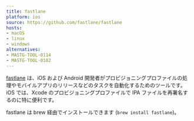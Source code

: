 ```yaml
---
title: fastlane
platform: ios
source: https://github.com/fastlane/fastlane
hosts:
- macOS
- linux
- windows
alternatives:
- MASTG-TOOL-0114
- MASTG-TOOL-0102
---
```


[fastlane](https://github.com/fastlane/fastlane) は、iOS および Android 開発者がプロビジョニングプロファイルの処理やモバイルアプリのリリースなどのタスクを自動化するためのツールです。iOS では、Xcode のプロビジョニングプロファイルで IPA ファイルを再署名するのに特に便利です。

fastlane は brew 経由でインストールできます (`brew install fastlane`)。
